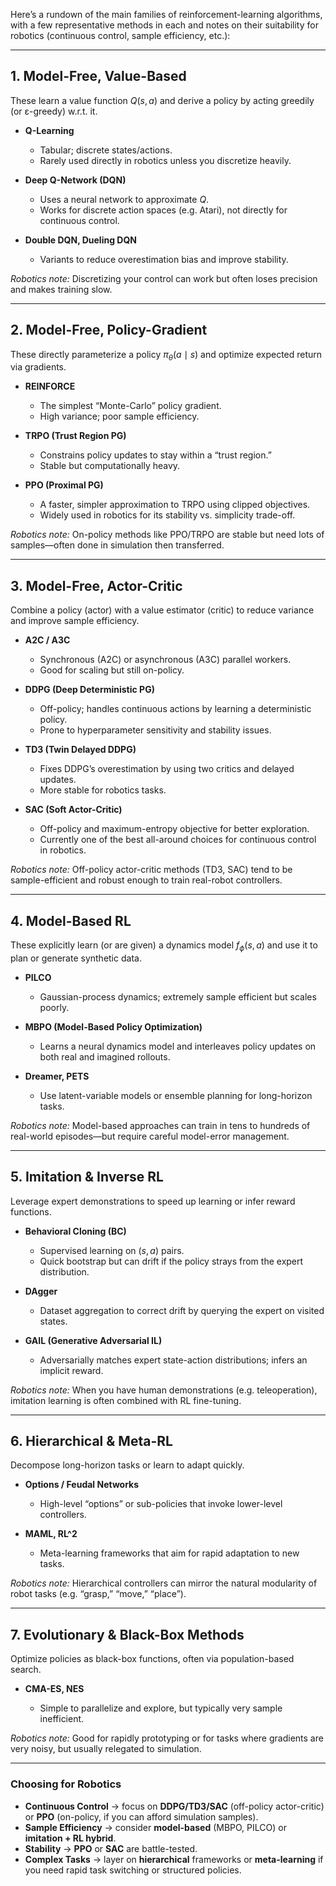 Here’s a rundown of the main families of reinforcement-learning algorithms, with a few representative methods in each and notes on their suitability for robotics (continuous control, sample efficiency, etc.):

---

## 1. Model-Free, Value-Based

These learn a value function $Q(s,a)$ and derive a policy by acting greedily (or ε-greedy) w\.r.t. it.

* **Q-Learning**

  * Tabular; discrete states/actions.
  * Rarely used directly in robotics unless you discretize heavily.
* **Deep Q-Network (DQN)**

  * Uses a neural network to approximate $Q$.
  * Works for discrete action spaces (e.g. Atari), not directly for continuous control.
* **Double DQN, Dueling DQN**

  * Variants to reduce overestimation bias and improve stability.

*Robotics note:* Discretizing your control can work but often loses precision and makes training slow.

---

## 2. Model-Free, Policy-Gradient

These directly parameterize a policy $\pi_\theta(a\mid s)$ and optimize expected return via gradients.

* **REINFORCE**

  * The simplest “Monte-Carlo” policy gradient.
  * High variance; poor sample efficiency.
* **TRPO (Trust Region PG)**

  * Constrains policy updates to stay within a “trust region.”
  * Stable but computationally heavy.
* **PPO (Proximal PG)**

  * A faster, simpler approximation to TRPO using clipped objectives.
  * Widely used in robotics for its stability vs. simplicity trade-off.

*Robotics note:* On-policy methods like PPO/TRPO are stable but need lots of samples—often done in simulation then transferred.

---

## 3. Model-Free, Actor-Critic

Combine a policy (actor) with a value estimator (critic) to reduce variance and improve sample efficiency.

* **A2C / A3C**

  * Synchronous (A2C) or asynchronous (A3C) parallel workers.
  * Good for scaling but still on-policy.
* **DDPG (Deep Deterministic PG)**

  * Off-policy; handles continuous actions by learning a deterministic policy.
  * Prone to hyperparameter sensitivity and stability issues.
* **TD3 (Twin Delayed DDPG)**

  * Fixes DDPG’s overestimation by using two critics and delayed updates.
  * More stable for robotics tasks.
* **SAC (Soft Actor-Critic)**

  * Off-policy and maximum-entropy objective for better exploration.
  * Currently one of the best all-around choices for continuous control in robotics.

*Robotics note:* Off-policy actor-critic methods (TD3, SAC) tend to be sample-efficient and robust enough to train real-robot controllers.

---

## 4. Model-Based RL

These explicitly learn (or are given) a dynamics model $f_\phi(s,a)$ and use it to plan or generate synthetic data.

* **PILCO**

  * Gaussian-process dynamics; extremely sample efficient but scales poorly.
* **MBPO (Model-Based Policy Optimization)**

  * Learns a neural dynamics model and interleaves policy updates on both real and imagined rollouts.
* **Dreamer, PETS**

  * Use latent-variable models or ensemble planning for long-horizon tasks.

*Robotics note:* Model-based approaches can train in tens to hundreds of real-world episodes—but require careful model-error management.

---

## 5. Imitation & Inverse RL

Leverage expert demonstrations to speed up learning or infer reward functions.

* **Behavioral Cloning (BC)**

  * Supervised learning on $(s,a)$ pairs.
  * Quick bootstrap but can drift if the policy strays from the expert distribution.
* **DAgger**

  * Dataset aggregation to correct drift by querying the expert on visited states.
* **GAIL (Generative Adversarial IL)**

  * Adversarially matches expert state-action distributions; infers an implicit reward.

*Robotics note:* When you have human demonstrations (e.g. teleoperation), imitation learning is often combined with RL fine-tuning.

---

## 6. Hierarchical & Meta-RL

Decompose long-horizon tasks or learn to adapt quickly.

* **Options / Feudal Networks**

  * High-level “options” or sub-policies that invoke lower-level controllers.
* **MAML, RL^2**

  * Meta-learning frameworks that aim for rapid adaptation to new tasks.

*Robotics note:* Hierarchical controllers can mirror the natural modularity of robot tasks (e.g. “grasp,” “move,” “place”).

---

## 7. Evolutionary & Black-Box Methods

Optimize policies as black-box functions, often via population-based search.

* **CMA-ES, NES**

  * Simple to parallelize and explore, but typically very sample inefficient.

*Robotics note:* Good for rapidly prototyping or for tasks where gradients are very noisy, but usually relegated to simulation.

---

### Choosing for Robotics

* **Continuous Control** → focus on **DDPG/TD3/SAC** (off-policy actor-critic) or **PPO** (on-policy, if you can afford simulation samples).
* **Sample Efficiency** → consider **model-based** (MBPO, PILCO) or **imitation + RL hybrid**.
* **Stability** → **PPO** or **SAC** are battle-tested.
* **Complex Tasks** → layer on **hierarchical** frameworks or **meta-learning** if you need rapid task switching or structured policies.
